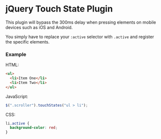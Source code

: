 # jQuery Touch State Plugin

This plugin will bypass the 300ms delay when pressing elements on mobile devices such as iOS and Android.

You simply have to replace your `:active` selector with `.active` and register the specific elements.

### Example

HTML:

```html
<ul>
  <li>Item One</li>
  <li>Item Two</li>
</ul>
```

JavaScript:

```js
$(".scroller").touchStates("ul > li");
```

CSS:

```css
li.active {
  background-color: red;
}
```
